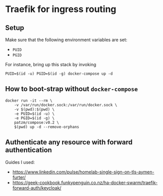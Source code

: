 # Traefik for ingress routing

## Setup
Make sure that the following environment variables are set:
* `PUID`
* `PGID`

For instance, bring up this stack by invoking
```shell
PUID=$(id -u) PGID=$(id -g) docker-compose up -d
```

## How to boot-strap without `docker-compose`
```shell
docker run -it --rm \
    -v /var/run/docker.sock:/var/run/docker.sock \
    -v $(pwd):$(pwd) \
    -e PUID=$(id -u) \
    -e PGID=$(id -g) \
    patzm/compose:v0.2 \
    $(pwd) up -d --remove-orphans
```

## Authenticate any resource with forward authentication

Guides I used:
- https://www.linkedin.com/pulse/homelab-single-sign-on-tls-aymen-furter/
- https://geek-cookbook.funkypenguin.co.nz/ha-docker-swarm/traefik-forward-auth/keycloak/
